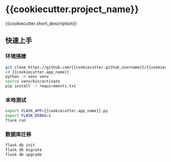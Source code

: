 # {{cookiecutter.project_name}}

{{cookiecutter.short_description}}

## 快速上手

### 环境搭建

``` bash
git clone https://github.com/{{cookiecutter.github_username}}/{{cookiecutter.app_name}}
cd {{cookiecutter.app_name}}
python -m venv venv
source venv/bin/activate
pip install -r requirements.txt
```

### 本地测试

``` bash
export FLASK_APP={{cookiecutter.app_name}}.py
export FLASK_DEBUG=1
flask run
```

### 数据库迁移

``` bash
flask db init
flask db migrate
flask db upgrade
```